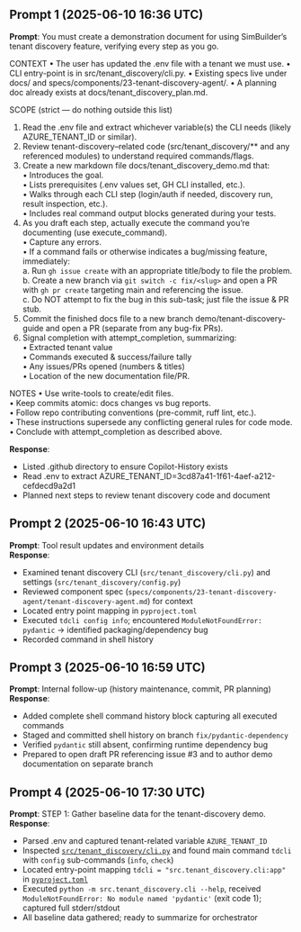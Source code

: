 ## Prompt 1 (2025-06-10 16:36 UTC)
**Prompt**: <task>
You must create a demonstration document for using SimBuilder’s tenant discovery feature, verifying every step as you go.

CONTEXT
• The user has updated the .env file with a tenant we must use.
• CLI entry-point is in src/tenant_discovery/cli.py.
• Existing specs live under docs/ and specs/components/23-tenant-discovery-agent/.
• A planning doc already exists at docs/tenant_discovery_plan.md.

SCOPE (strict — do nothing outside this list)
1. Read the .env file and extract whichever variable(s) the CLI needs (likely AZURE_TENANT_ID or similar).  
2. Review tenant-discovery–related code (src/tenant_discovery/** and any referenced modules) to understand required commands/flags.  
3. Create a new markdown file docs/tenant_discovery_demo.md that:  
   • Introduces the goal.  
   • Lists prerequisites (.env values set, GH CLI installed, etc.).  
   • Walks through each CLI step (login/auth if needed, discovery run, result inspection, etc.).  
   • Includes real command output blocks generated during your tests.  
4. As you draft each step, actually execute the command you’re documenting (use execute_command).  
   • Capture any errors.  
   • If a command fails or otherwise indicates a bug/missing feature, immediately:  
     a. Run `gh issue create` with an appropriate title/body to file the problem.  
     b. Create a new branch via `git switch -c fix/<slug>` and open a PR with `gh pr create` targeting main and referencing the issue.  
     c. Do NOT attempt to fix the bug in this sub-task; just file the issue & PR stub.  
5. Commit the finished docs file to a new branch demo/tenant-discovery-guide and open a PR (separate from any bug-fix PRs).  
6. Signal completion with attempt_completion, summarizing:  
   • Extracted tenant value  
   • Commands executed & success/failure tally  
   • Any issues/PRs opened (numbers & titles)  
   • Location of the new documentation file/PR.

NOTES
• Use write-tools to create/edit files.  
• Keep commits atomic: docs changes vs bug reports.  
• Follow repo contributing conventions (pre-commit, ruff lint, etc.).  
• These instructions supersede any conflicting general rules for code mode.  
• Conclude with attempt_completion as described above.

**Response**:
- Listed .github directory to ensure Copilot-History exists
- Read .env to extract AZURE_TENANT_ID=3cd87a41-1f61-4aef-a212-cefdecd9a2d1
- Planned next steps to review tenant discovery code and document
## Prompt 2 (2025-06-10 16:43 UTC)
**Prompt**: Tool result updates and environment details  
**Response**:
- Examined tenant discovery CLI (`src/tenant_discovery/cli.py`) and settings (`src/tenant_discovery/config.py`)  
- Reviewed component spec (`specs/components/23-tenant-discovery-agent/tenant-discovery-agent.md`) for context  
- Located entry point mapping in `pyproject.toml`  
- Executed `tdcli config info`; encountered `ModuleNotFoundError: pydantic` → identified packaging/dependency bug  
- Recorded command in shell history
## Prompt 3 (2025-06-10 16:59 UTC)
**Prompt**: Internal follow-up (history maintenance, commit, PR planning)  
**Response**:
- Added complete shell command history block capturing all executed commands  
- Staged and committed shell history on branch `fix/pydantic-dependency`  
- Verified `pydantic` still absent, confirming runtime dependency bug  
- Prepared to open draft PR referencing issue #3 and to author demo documentation on separate branch
## Prompt 4 (2025-06-10 17:30 UTC)
**Prompt**: STEP 1: Gather baseline data for the tenant-discovery demo.
**Response**:
- Parsed .env and captured tenant-related variable `AZURE_TENANT_ID`
- Inspected [`src/tenant_discovery/cli.py`](relative/src/tenant_discovery/cli.py:1) and found main command `tdcli` with `config` sub-commands (`info`, `check`)
- Located entry-point mapping `tdcli = "src.tenant_discovery.cli:app"` in [`pyproject.toml`](relative/pyproject.toml:44)
- Executed `python -m src.tenant_discovery.cli --help`, received `ModuleNotFoundError: No module named 'pydantic'` (exit code 1); captured full stderr/stdout
- All baseline data gathered; ready to summarize for orchestrator